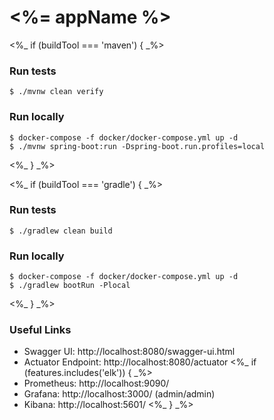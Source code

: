 # <%= appName %>

<%_ if (buildTool === 'maven') { _%>
### Run tests
`$ ./mvnw clean verify`

### Run locally
```
$ docker-compose -f docker/docker-compose.yml up -d
$ ./mvnw spring-boot:run -Dspring-boot.run.profiles=local
```
<%_ } _%>

<%_ if (buildTool === 'gradle') { _%>
### Run tests
`$ ./gradlew clean build`

### Run locally
```
$ docker-compose -f docker/docker-compose.yml up -d
$ ./gradlew bootRun -Plocal
```
<%_ } _%>

### Useful Links
* Swagger UI: http://localhost:8080/swagger-ui.html
* Actuator Endpoint: http://localhost:8080/actuator
<%_ if (features.includes('elk')) { _%>
* Prometheus: http://localhost:9090/
* Grafana: http://localhost:3000/ (admin/admin)
* Kibana: http://localhost:5601/
<%_ } _%>
